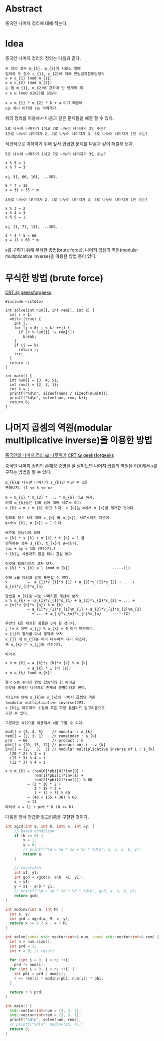 # Abstract

중국인 나머지 정리에 대해 적는다.

# Idea

중국인 나머지 정리의 정의는 다음과 같다.

```
두 양의 정수 m_{1}, m_{2}이 서로소 일때
임의의 두 정수 c_{1}, c_{2}에 대해 연립일차합동방정식
x ≡ c_{1} (mod m_{1})
x ≡ c_{2} (mod m_{2})
는 법 m_{1}, m_{2}에 관하여 단 한개의 해
x ≡ u (mod m1m2)를 갖는다.

x = m_{1} * m_{2} * k + u 이기 때문에
u는 하나 이지만 x는 여러개다.
```

위의 정리를 이용해서 다음과 같은 문제들을 해결 할 수 있다.

```
5로 나누어 나머지가 1이고 7로 나누어 나머지가 3인 수는?
3으로 나누어 나머지가 2, 4로 나누어 나머지가 3, 5로 나누어 나머지가 1인 수는?
```

직관적으로 이해하기 위해 앞서 언급한 문제를 다음과 같이 
해결해 보자.

```
5로 나누어 나머지가 1이고 7로 나누어 나머지가 3인 수는?

x % 5 = 1
x % 7 = 3

x는 31, 66, 101, ...이다.

5 * 7 = 35
x = 31 + 35 * m

3으로 나누어 나머지가 2, 4로 나누어 나머지가 3, 5로 나누어 나머지가 1인 수는?

x % 3 = 2
x % 4 = 3
x % 5 = 1

x는 11, 71, 131, ...이다.

3 * 4 * 5 = 60
x = 11 + 60 * m
```

x를 구하기 위해 무식한 방법(brute force),
나머지 곱셈의 역원(modular multiplicative inverse)을 이용한 방법
등이 있다.

# 무식한 방법 (brute force)

[CRT @ geeksforgeeks](http://www.geeksforgeeks.org/chinese-remainder-theorem-set-1-introduction/)

```
#include <cstdio>

int solve(int num[], int rem[], int k) {
  int r = 1;
  while (true) {
    int j;
    for (j = 0; j < k; ++j) {
      if (r % num[j] != rem[j])
        break;
    }
    if (j == k)
      return r;
    ++r;
  }
  return r;
}

int main() {
  int num[] = {3, 4, 5};
  int rem[] = {2, 3, 1};
  int k = ;
  printf("%d\n", sizeof(num) / sizeof(num[0]));
  printf("%d\n", solve(num, rem, k));
  return 0;
}
```

# 나머지 곱셈의 역원(modular multiplicative inverse)을 이용한 방법

[중국인의 나머지 정리 @ 나무위키](https://namu.wiki/w/%EC%A4%91%EA%B5%AD%EC%9D%B8%EC%9D%98%20%EB%82%98%EB%A8%B8%EC%A7%80%20%EC%A0%95%EB%A6%AC)
[CRT @ geeksforgeeks](http://www.geeksforgeeks.org/chinese-remainder-theorem-set-2-implementation/)

중국인 나머지 정리의 존재성 증명을 잘 살펴보면 나머지 곱셈의 역원을
이용해서 x를 구하는 방법을 알 수 있다.

```
m_{k}로 나누면 나머지가 a_{k}인 어떤 수 x를
구해보자. (1 <= k <= n)

m = m_{1} * m_{2} * ... * m_{n} 라고 하자.
이때 m_{k}들은 임의 쌍에 대해 서로소 이다.
v_{k} = m / m_{k} 라고 하자. v_{k}는 m에서 m_{k}를 제거한 것이다.

임의의 정수 k에 대해 v_{k} 와 m_{k}는 서로소이기 때문에
gcd(v_{k}, m_{k}) = 1 이다.

베주의 항등식에 의해 
v_{k} * s_{k} + m_{k} * t_{k} = 1 를
만족하는 정수 s_{k}, t_{k}가 존재한다.
(ax + by = 1의 형태이다.)
t_{k}는 사용하지 않을 테니 관심 없다.

이것을 합동식으로 고쳐 보자.
v_{k} * s_{k} ≡ 1 (mod m_{k})                   -----(1)

이제 x를 다음과 같이 표현할 수 있다.
x         =  a_{1}*v_{1}*s_{1} + a_{2}*v_{2}*s_{2} + ... + a_{n}*v_{n}*s_{n}

양변을 m_{k}로 나눈 나머지를 계산해 보자.
x % m_{k} = (a_{1}*v_{1}*s_{1} + a_{2}*v_{2}*s_{2} + ... + a_{n}*v_{n}*s_{n}) % m_{k}
          = a_{1}*v_{1}*s_{1}%m_{1} + a_{2}*v_{2}*s_{2}%m_{2} 
            + ... + a_{n}*v_{n}*s_{n}%m_{n}     -----(2)

우변의 k를 제외한 항들은 0이 될 것이다.
j != k 이면 v_{j} % m_{k} = 0 이기 때문이다. 
v_{j}의 정의를 다시 생각해 보자. 
v_{j} 에 m_{j}는 이미 나누어져 제거 되었다.
즉 m_{k} 는 v_{j}의 약수이다.

따라서 

x % m_{k} = a_{k}*s_{k}*v_{k} % m_{k}
          = a_{k} * 1 (식 (1))
x ≡ a_{k} (mod m_{k})

결국 x는 주어진 연립 합동식의 한 해이고
이것을 중국인 나머지의 존재성 증명이라고 한다.

식(1)에 의해 s_{k}는 v_{k}의 나머지 곱셈의 역원
(modular multiplicative inverse)이다.
s_{k}는 페르마의 소정리 혹은 확장 유클리드 알고리즘으로
구할 수 있다.

그렇다면 식(2)를 이용해서 x를 구할 수 있다.

mod[] = {3, 4, 5}    // modular : m_{k}
rem[] = {2, 3, 1}    // remainder : a_{k}
prd   = 60           // product : m
pbi[] = {20, 15, 12} // product but i : v_{k}
inv[] = {2,   3,  3} // modular multiplicative inverse of i : s_{k}
  (20 * 2) % 3 = 1
  (15 * 3) % 4 = 1
  (12 * 3) % 4 = 1
  
x % m_{k} = (rem[0]*pbi[0]*inv[0] +
             rem[1]*pbi[1]*inv[1] +
             rem[2]*pbi[2]*inv[2]) % 60
          = (2 * 20 * 2 +
             3 * 15 * 3 +
             1 * 12 * 3) % 60
          = (40 + 135 + 36) % 60
          = 11
따라서 x = 11 + prd * k (0 <= k)
```

다음은 앞서 언급한 알고리즘을 구현한 것이다.

```cpp
int xgcd(int a, int b, int& x, int &y) {
    // baseb condition
    if (b == 0) {
        x = 1;
        y = 0;
        // printf("%d = %d * %d + %d * %d\n", a, a, x, b, y); 
        return a;
    }

    // recursion
    int x1, y1;
    int gcd = xgcd(b, a%b, x1, y1);
    x = y1;
    y = x1 - a/b * y1;
    // printf("%d = %d * %d + %d * %d\n", gcd, a, x, b, y);
    return gcd;
}

int modinv(int a, int M) {
  int x, y;
  int gcd = xgcd(a, M, x, y);
  return x >= 0 ? x : x + M;
}

int solve(const std::vector<int>& num, const std::vector<int>& rem) {
  int n = num.size();
  int prd = 1;
  int r = 0; // result

  for (int i = 0; i < n; ++i)
    prd *= num[i];
  for (int i = 0; i < n; ++i) {
    int pbi = prd / num[i];
    r += rem[i] * modinv(pbi, num[i]) * pbi;
  }

  return r % prd;
}

int main() {
  std::vector<int>num = {3, 4, 5};
  std::vector<int>rem = {2, 3, 1};
  printf("%d\n", solve(num, rem));
  // printf("%d\n", modinv(15, 4));
  return 0;
}
```
